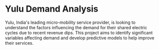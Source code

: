 # Yulu Demand Analysis
 Yulu, India's leading micro-mobility service provider, is looking to understand the factors influencing the demand for their shared electric cycles due to recent revenue dips. This project aims to identify significant variables affecting demand and develop predictive models to help improve their services.
